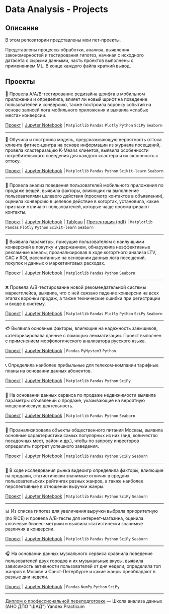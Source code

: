 # Data Analysis - Projects

## Описание 
В этом репозитории представлены мои пет-проекты.

Представлены процессы обработки, анализа, выявления закономерностей и тестирования гипотез, начиная с исходного датасета с сырыми данными, часть проектов выполнены с применением ML. В конце каждого файла краткий вывод.

## Проекты
:vibration_mode: Провела A/A/B-тестирование редизайна шрифта в мобильном приложении и определила, влияет ли новый шрифт на поведение пользователей и конверсию, также построила воронку событий на основе записей лога мобильного приложения и выявила «слабые места» конверсии.

[Проект](https://github.com/anapon-DA/projects/tree/main/App%20Redesign%20AAB-testing#исследование-поведения-пользователей-мобильного-приложения-и-влияния-на-него-редизайна-шрифта)
 | 
[Jupyter Notebook](https://nbviewer.org/github/anapon-DA/projects/blob/d61903e876e19956409612cf1ece5286a6854feb/App%20Redesign%20AAB-testing/AAB-test-app-redesign.ipynb)
 | 
`Matplotlib`
`Pandas`
`Plotly`
`Python`
`SciPy`
`Seaborn`

---


:muscle: Обучила и построила модель, предсказывающую вероятность оттока клиента фитнес-центра на основе информации из журнала посещений, провела кластеризацию K-Means клиентов, выявила особенности потребительского поведения для каждого кластера и их склонность к оттоку.

[Проект](https://github.com/anapon-DA/projects/tree/main/ML%20Churn%20Prediction%20for%20Gym%20Members#выявление-и-анализ-факторов-влияющих-на-отток-клиентов-сети-фитнес-центров-прогнозирование-оттока-и-кластеризация-клиентов-с-применением-machine-learning)
 | 
[Jupyter Notebook](https://nbviewer.org/github/anapon-DA/projects/blob/main/ML%20Churn%20Prediction%20for%20Gym%20Members/gym-member-portraits-and-retention-ML.ipynb)
 | 
 `Matplotlib`
`Pandas`
`Python`
`Scikit-learn`
`Seaborn`


---


:thought_balloon: Провела анализ поведения пользователей мобильного приложения по продаже вещей, выявила факторы, влияющих на выполнение пользователями целевого действия (просмотр контактов в объявлении), оценила конверсию в целевое действие в когортах, установила, какие признаки отличают пользователей, которые чаще просматривают контакты.

[Проект](https://github.com/anapon-DA/projects/tree/main/Identifying%20Factors%20for%20a%20Target%20Action%20(Mobile%20App)#выявление-и-анализ-факторов-влияющих-на-выполнение-целевого-действия-пользователями-мобильного-приложения-по-продаже-вещей)
 | 
[Jupyter Notebook](https://nbviewer.org/github/anapon-DA/projects/blob/main/Identifying%20Factors%20for%20a%20Target%20Action%20%28Mobile%20App%29/sales-app.ipynb)
 | 
[Tableau](https://public.tableau.com/app/profile/anastasiia5402/viz/MobileAppDashboard_16573926438810/MobileAppDashboard)
 | 
[Презентация (pdf)](https://disk.yandex.ru/i/JqD-tdpB4FnvUg)
 | 
 `Matplotlib`
`Pandas`
`Plotly`
`Python`
`Scikit-learn`
`Seaborn`


---


:money_with_wings: Выявила параметры, присущие пользователям с наилучшими конверсией в покупку и удержанием, обнаружила неэффективные рекламные каналы, проанализировав в ходе когортного анализа LTV, CAC и ROI, рассчитанные на основании данных лога посещений, покупок и данных о маркетинговых расходах.

[Проект](https://github.com/anapon-DA/projects/tree/main/Identifying%20Marketing%20ROI%20Problems#анализ-проблем-окупаемости-рекламы-развлекательного-приложения)
 | 
[Jupyter Notebook](https://nbviewer.org/github/anapon-DA/projects/blob/main/Identifying%20Marketing%20ROI%20Problems/identifying-marketing-ROI-problems.ipynb)
 | 
`Matplotlib`
`Pandas`
`Python`
`Seaborn`

---


:x: Провела A/B-тестирование новой рекомендательной системы маркетплейса, выявила, что с ней связано падение конверсии на всех этапах воронки продаж, а также технические ошибки при регистрации и входе в систему.

[Проект](https://github.com/anapon-DA/projects/tree/main/Marketplace%20Recommender%20System%20AB-tests#ab-тестирование-новой-рекомендательной-системы-маркетплейса)
 | 
[Jupyter Notebook](https://nbviewer.org/github/anapon-DA/projects/blob/main/Marketplace%20Recommender%20System%20AB-tests/marketplace-recommender-system-AB-tests.ipynb)
 | 
`Matplotlib`
`Pandas`
`Plotly`
`Python`
`SciPy`
`Seaborn`


---



:credit_card: Выявила основные факторы, влияющие на надежность заемщиков, категоризировала данные с помощью лемматизации. Проект выполнен с применением морфологического анализатора русского языка.

[Проект](https://github.com/anapon-DA/projects/blob/main/Factors%20Affecting%20Loan%20Repayment%20Performance/README.md#выявление-факторов-влияющих-на-возврат-заемщиками-кредита-в-срок)
 | 
[Jupyter Notebook](https://nbviewer.org/github/anapon-DA/projects/blob/main/Factors%20Affecting%20Loan%20Repayment%20Performance/loan-repayment-factors.ipynb)
 | 
`Pandas`
`PyMystem3`
`Python`

---


:telephone_receiver: Определила наиболее прибыльные для телеком-компании тарифные планы на основании данных абонентов.

[Проект](https://github.com/anapon-DA/projects/tree/main/Telecom%20Subscriber%20Data%20Analysis#определение-перспективного-тарифа-сотовой-связи-на-основании-анализа-поведения-абонентов-и-показателей-выручки)
 | 
[Jupyter Notebook](https://nbviewer.org/github/anapon-DA/projects/blob/main/Telecom%20Subscriber%20Data%20Analysis/telecom-subscriber-data-analysis.ipynb)
 | 
`Matplotlib`
`Pandas`
`Python`
`SciPy`

---


:cop: На основании данных сервиса по продаже недвижимости выявила параметры объявлений о продаже, указывающие на вероятную мошенническую деятельность.

[Проект](https://github.com/anapon-DA/projects/tree/main/Defining%20Parameters%20for%20a%20Fraud%20Detection%20System#выявление-параметров-объявлений-о-продаже-недвижимости-указывающих-на-вероятную-мошенническую-деятельность)
 | 
[Jupyter Notebook](https://nbviewer.org/github/anapon-DA/projects/blob/main/Defining%20Parameters%20for%20a%20Fraud%20Detection%20System/real%20estate%20online%20service%20and%20fraud%20detection.ipynb)
 | 
`Matplotlib`
`Pandas`
`Python`
`Seaborn`

---


:fried_shrimp: Проанализировала объекты общественного питания Москвы, выявила основные характеристики самых популярных из них (вид, количество посадочных мест, район и др.), чтобы по запросу инвесторов определить портрет успешного заведения.

[Проект](https://github.com/anapon-DA/projects/tree/main/Catering%20Market%20Research#исследование-рынка-заведений-общественного-питания-москвы)
 | 
[Jupyter Notebook](https://nbviewer.org/github/anapon-DA/projects/blob/main/Catering%20Market%20Research/catering-market-research.ipynb)
 | 
`Matplotlib`
`Pandas`
`Python`
`SciPy`
`Seaborn`

---


:space_invader: В ходе исследования рынка видеоигр определила факторы, влияющие на продажи, статистически значимые отличия в средних пользовательских рейтингах разных жанров, а также наиболее перспективные в отношении выручки жанры.

[Проект](https://github.com/anapon-DA/projects/tree/main/Video%20Game%20Market%20and%20Patterns%20of%20Success#исследование-рынка-видеоигр-и-выявление-определяющих-успешность-игры-закономерностей)
 | 
[Jupyter Notebook](https://nbviewer.org/github/anapon-DA/projects/blob/main/Video%20Game%20Market%20and%20Patterns%20of%20Success/video%20game%20market%20and%20patterns%20of%20success.ipynb)
 | 
`Matplotlib`
`Pandas`
`Python`
`SciPy`
`Seaborn`

---


:bar_chart: Из списка гипотез для увеличения выручки выбрала приоритетную (по RICE) и провела A/B-тесты для интернет-магазина, оценила ключевые бизнес-метрики и выявила статистически значимые различия в конверсии. 

[Проект](https://github.com/anapon-DA/projects/tree/main/Hypotheses%20Prioritization%20and%20AB-testing%20to%20Increase%20Online%20Store%20Revenue#определение-наиболее-перспективной-оценка-rice-гипотезы-для-увеличения-выручки-интернет-магазина-ab-тестирование-и-оценка-бизнес-метрик)
 | 
[Jupyter Notebook](https://nbviewer.org/github/anapon-DA/projects/blob/main/Hypotheses%20Prioritization%20and%20AB-testing%20to%20Increase%20Online%20Store%20Revenue/AB-tests%20for%20subscription%20form%20with%20RICE%20prioritization.ipynb)
 | 
`Matplotlib`
`Pandas`
`Python`
`SciPy`
`Seaborn`

---


:headphones: На основании данных музкального сервиса сравнила поведение пользователей двух городов и их музыкальные вкусы, выявила зависимость активности пользователей от дня недели, определила топ жанров в Москве и Санкт-Петербурге и какие жанры преобладают в разные дни недели.

[Проект](https://github.com/anapon-DA/projects/tree/main/Music%20Service%20Statistics%20for%20Megalopolises#статистика-прослушиваний-треков-музыкального-сервиса-в-мегаполисах)
 | 
[Jupyter Notebook](https://nbviewer.org/github/anapon-DA/projects/blob/main/Music%20Service%20Statistics%20for%20Megalopolises/music%20service%20statistics.ipynb)
 | 
`Pandas`
`NumPy`
`Python`
`SciPy`


---

[Диплом о профессиональной переподготовке](https://drive.google.com/file/d/1gTuHAhv_5-3RDKd-kepXBfBDlM6SWto5/view?usp=sharing) — Школа анализа данных (АНО ДПО "ШАД") Yandex.Practicum
